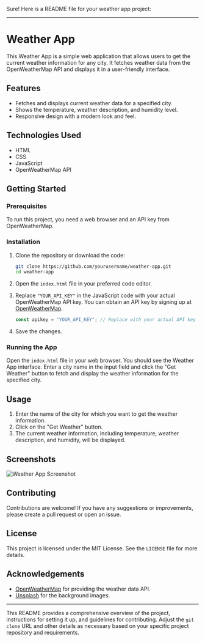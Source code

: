 Sure! Here is a README file for your weather app project:

---

# Weather App

This Weather App is a simple web application that allows users to get the current weather information for any city. It fetches weather data from the OpenWeatherMap API and displays it in a user-friendly interface.

## Features

- Fetches and displays current weather data for a specified city.
- Shows the temperature, weather description, and humidity level.
- Responsive design with a modern look and feel.

## Technologies Used

- HTML
- CSS
- JavaScript
- OpenWeatherMap API

## Getting Started

### Prerequisites

To run this project, you need a web browser and an API key from OpenWeatherMap.

### Installation

1. Clone the repository or download the code:
    ```bash
    git clone https://github.com/yourusername/weather-app.git
    cd weather-app
    ```

2. Open the `index.html` file in your preferred code editor.

3. Replace `"YOUR_API_KEY"` in the JavaScript code with your actual OpenWeatherMap API key. You can obtain an API key by signing up at [OpenWeatherMap](https://openweathermap.org/).

    ```javascript
    const apikey = "YOUR_API_KEY"; // Replace with your actual API key
    ```

4. Save the changes.

### Running the App

Open the `index.html` file in your web browser. You should see the Weather App interface. Enter a city name in the input field and click the "Get Weather" button to fetch and display the weather information for the specified city.

## Usage

1. Enter the name of the city for which you want to get the weather information.
2. Click on the "Get Weather" button.
3. The current weather information, including temperature, weather description, and humidity, will be displayed.

## Screenshots

![Weather App Screenshot](screenshot.png)

## Contributing

Contributions are welcome! If you have any suggestions or improvements, please create a pull request or open an issue.

## License

This project is licensed under the MIT License. See the `LICENSE` file for more details.

## Acknowledgements

- [OpenWeatherMap](https://openweathermap.org/) for providing the weather data API.
- [Unsplash](https://unsplash.com/) for the background images.

---

This README provides a comprehensive overview of the project, instructions for setting it up, and guidelines for contributing. Adjust the `git clone` URL and other details as necessary based on your specific project repository and requirements.
